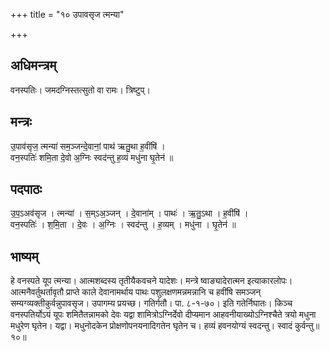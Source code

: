 +++
title = "१० उपावसृज त्मन्या"

+++
## अधिमन्त्रम्
वनस्पतिः। जमदग्निस्तत्सुतो वा रामः। त्रिष्टुप्।

## मन्त्रः
उ॒पाव॑सृज॒ त्मन्या॑ सम॒ञ्जन्दे॒वानां॒ पाथ॑ ऋतु॒था ह॒वींषि॑ ।  
वन॒स्पतिः॑ शमि॒ता दे॒वो अ॒ग्निः स्वद॑न्तु ह॒व्यं मधु॑ना घृ॒तेन॑ ॥

## पदपाठः
उ॒प॒ऽअव॑सृज । त्मन्या॑ । स॒म्ऽअ॒ञ्जन् । दे॒वाना॑म् । पाथः॑ । ऋ॒तु॒ऽथा । ह॒वींषि॑ ।  
वन॒स्पतिः॑ । श॒मि॒ता । दे॒वः । अ॒ग्निः । स्वद॑न्तु । ह॒व्यम् । मधु॑ना । घृ॒तेन॑ ॥

## भाष्यम्
हे वनस्पते यूप त्मन्या। आत्मशब्दस्य तृतीयैकवचने यादेशः। मन्त्रे ष्वाङ्यादेरात्मन इत्याकारलोपः। आत्मनैवर्तुथर्तावृतौ प्राप्ते काले देवानामर्थाय पाथः पशुलक्षणमन्नमन्नानि च हवींषि समञ्जन् सम्यग्व्यक्तीकुर्वन्नुपावसृज। उपागम्य प्रयच्छ। गतिर्गतौ। पा. ८-१-७०। इति गतेर्निघातः। किञ्च वनस्पतिर्योऽयं यूपः शमितैतन्नामको देवः यद्वा शामित्रोऽग्निर्देवो दीप्यमान आहवनीयाख्योऽग्निश्चैते त्रयो मधुना मधुरेण घृतेन। यद्वा। मधुनोदकेन प्रोक्षणोपनयनादिगतेन घृतेन च। हव्यं हवनयोग्यं स्वदन्तु। स्वादं कुर्वन्तु॥१०॥